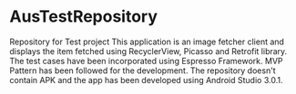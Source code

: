 # AusTestRepository
Repository for Test project
This application is an image fetcher client and displays the item fetched using RecyclerView, Picasso and Retrofit library.
The test cases have been incorporated using Espresso Framework.
MVP Pattern has been followed for the development.
The repository doesn't contain APK and the app has been developed using Android Studio 3.0.1.
